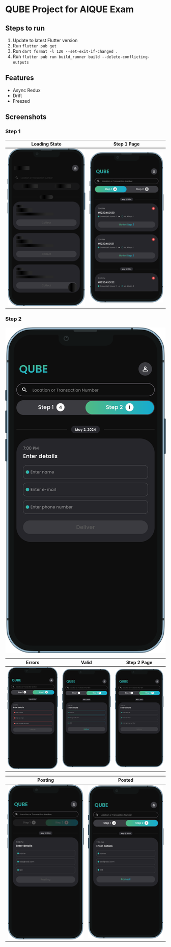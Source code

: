 # QUBE Project for AIQUE Exam

## Steps to run
1. Update to latest Flutter version
2. Run `flutter pub get`
3. Run `dart format -l 120 --set-exit-if-changed .`
4. Run `flutter pub run build_runner build --delete-conflicting-outputs`

## Features
- Async Redux
- Drift
- Freezed

## Screenshots

### Step 1

| Loading State                       | Step 1 Page                  |
|-------------------------------------|------------------------------|
| ![](/screenshots/loading_state.png) | ![](/screenshots/step_1.png) |

### Step 2
<img src="/screenshots/step_2.png" style="height:50%; width:auto" alt="Step 2 Page">

| Errors                             | Valid                              | Step 2 Page                  |
|------------------------------------|------------------------------------|------------------------------|
| ![](/screenshots/step_2_error.png) | ![](/screenshots/step_2_valid.png) | ![](/screenshots/step_2.png) |

| Posting                              | Posted                              |
|--------------------------------------|-------------------------------------|
| ![](/screenshots/step_2_posting.png) | ![](/screenshots/step_2_posted.png) |
